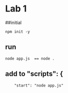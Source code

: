 # Lab 1




##initial

```
npm init -y
```
## run

```
node app.js  == node .
```

## add to "scripts": {
   
```  
    "start": "node app.js"
```
